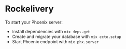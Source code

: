 # Rockelivery

To start your Phoenix server:

- Install dependencies with `mix deps.get`
- Create and migrate your database with `mix ecto.setup`
- Start Phoenix endpoint with `mix phx.server`
